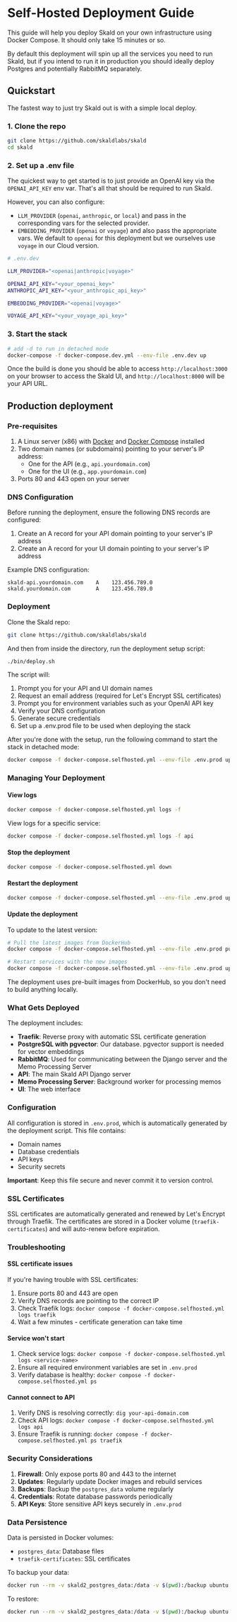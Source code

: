 # Self-Hosted Deployment Guide

This guide will help you deploy Skald on your own infrastructure using Docker Compose. It should only take 15 minutes or so.

By default this deployment will spin up all the services you need to run Skald, but if you intend to run it in production you should ideally deploy Postgres and potentially RabbitMQ separately.

## Quickstart

The fastest way to just try Skald out is with a simple local deploy.

### 1. Clone the repo

```sh
git clone https://github.com/skaldlabs/skald
cd skald
```

### 2. Set up a .env file

The quickest way to get started is to just provide an OpenAI key via the `OPENAI_API_KEY` env var. That's all that should be required to run Skald.

However, you can also configure:

-  `LLM_PROVIDER` (`openai`, `anthropic`, or `local`) and pass in the corresponding vars for the selected provider.
-  `EMBEDDING_PROVIDER` (`openai` or `voyage`) and also pass the appropriate vars. We default to `openai` for this deployment but we ourselves use `voyage` in our Cloud version.

```sh
# .env.dev

LLM_PROVIDER="<openai|anthropic|voyage>"

OPENAI_API_KEY="<your_openai_key>"
ANTHROPIC_API_KEY="<your_anthropic_api_key>"

EMBEDDING_PROVIDER="<openai|voyage>"

VOYAGE_API_KEY="<your_voyage_api_key>"
```

### 3. Start the stack

```sh
# add -d to run in detached mode
docker-compose -f docker-compose.dev.yml --env-file .env.dev up
```

Once the build is done you should be able to access `http://localhost:3000` on your browser to access the Skald UI, and `http://localhost:8000` will be your API URL.

## Production deployment

### Pre-requisites

1. A Linux server (x86) with [Docker](https://docs.docker.com/engine/install/ubuntu/) and [Docker Compose](https://docs.docker.com/compose/install/linux/) installed
2. Two domain names (or subdomains) pointing to your server's IP address:
   - One for the API (e.g., `api.yourdomain.com`)
   - One for the UI (e.g., `app.yourdomain.com`)
3. Ports 80 and 443 open on your server

### DNS Configuration

Before running the deployment, ensure the following DNS records are configured:

1. Create an A record for your API domain pointing to your server's IP address
2. Create an A record for your UI domain pointing to your server's IP address

Example DNS configuration:
```
skald-api.yourdomain.com    A    123.456.789.0
skald.yourdomain.com        A    123.456.789.0
```

### Deployment

Clone the Skald repo:

```bash
git clone https://github.com/skaldlabs/skald
```

And then from inside the directory, run the deployment setup script:

```bash
./bin/deploy.sh
```

The script will:

1. Prompt you for your API and UI domain names
2. Request an email address (required for Let's Encrypt SSL certificates)
3. Prompt you for environment variables such as your OpenAI API key
4. Verify your DNS configuration
5. Generate secure credentials
6. Set up a .env.prod file to be used when deploying the stack

After you're done with the setup, run the following command to start the stack in detached mode:

```sh
docker compose -f docker-compose.selfhosted.yml --env-file .env.prod up -d
```

### Managing Your Deployment

#### View logs

```bash
docker compose -f docker-compose.selfhosted.yml logs -f
```

View logs for a specific service:
```bash
docker compose -f docker-compose.selfhosted.yml logs -f api
```

#### Stop the deployment

```bash
docker compose -f docker-compose.selfhosted.yml down
```

#### Restart the deployment

```bash
docker compose -f docker-compose.selfhosted.yml --env-file .env.prod up -d
```

#### Update the deployment

To update to the latest version:

```bash
# Pull the latest images from DockerHub
docker compose -f docker-compose.selfhosted.yml --env-file .env.prod pull

# Restart services with the new images
docker compose -f docker-compose.selfhosted.yml --env-file .env.prod up -d
```

The deployment uses pre-built images from DockerHub, so you don't need to build anything locally.

### What Gets Deployed

The deployment includes:

- **Traefik**: Reverse proxy with automatic SSL certificate generation
- **PostgreSQL with pgvector**: Our database. pgvector support is needed for vector embeddings
- **RabbitMQ**: Used for communicating between the Django server and the Memo Processing Server
- **API**: The main Skald API Django server
- **Memo Processing Server**: Background worker for processing memos
- **UI**: The web interface

### Configuration

All configuration is stored in `.env.prod`, which is automatically generated by the deployment script. This file contains:

- Domain names
- Database credentials
- API keys
- Security secrets

**Important**: Keep this file secure and never commit it to version control.

### SSL Certificates

SSL certificates are automatically generated and renewed by Let's Encrypt through Traefik. The certificates are stored in a Docker volume (`traefik-certificates`) and will auto-renew before expiration.

### Troubleshooting

#### SSL certificate issues

If you're having trouble with SSL certificates:

1. Ensure ports 80 and 443 are open
2. Verify DNS records are pointing to the correct IP
3. Check Traefik logs: `docker compose -f docker-compose.selfhosted.yml logs traefik`
4. Wait a few minutes - certificate generation can take time

#### Service won't start

1. Check service logs: `docker compose -f docker-compose.selfhosted.yml logs <service-name>`
2. Ensure all required environment variables are set in `.env.prod`
3. Verify database is healthy: `docker compose -f docker-compose.selfhosted.yml ps`

#### Cannot connect to API

1. Verify DNS is resolving correctly: `dig your-api-domain.com`
2. Check API logs: `docker compose -f docker-compose.selfhosted.yml logs api`
3. Ensure Traefik is running: `docker compose -f docker-compose.selfhosted.yml ps traefik`

### Security Considerations

1. **Firewall**: Only expose ports 80 and 443 to the internet
2. **Updates**: Regularly update Docker images and rebuild services
3. **Backups**: Backup the `postgres_data` volume regularly
4. **Credentials**: Rotate database passwords periodically
5. **API Keys**: Store sensitive API keys securely in `.env.prod`

### Data Persistence

Data is persisted in Docker volumes:

- `postgres_data`: Database files
- `traefik-certificates`: SSL certificates

To backup your data:
```bash
docker run --rm -v skald2_postgres_data:/data -v $(pwd):/backup ubuntu tar czf /backup/postgres-backup.tar.gz /data
```

To restore:
```bash
docker run --rm -v skald2_postgres_data:/data -v $(pwd):/backup ubuntu tar xzf /backup/postgres-backup.tar.gz -C /
```
